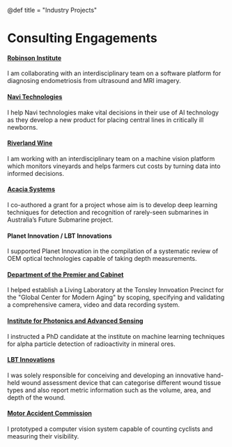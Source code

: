 @def title = "Industry Projects"

# Consulting Engagements

#### [Robinson Institute](https://www.adelaide.edu.au/robinson-research-institute/)
I am collaborating with an interdisciplinary team on a software platform for diagnosing
endometriosis from ultrasound and MRI imagery.

#### [Navi Technologies](https://www.navitechnologies.com/)
I help Navi technologies make vital decisions in their use of AI technology as they develop a new product for placing central lines in critically ill newborns.

#### [Riverland Wine](https://www.riverlandwine.com.au/)
I am working with an interdisciplinary team on a machine vision platform which monitors
vineyards and helps farmers cut costs by turning data into informed decisions.

#### [Acacia Systems](http://www.acaciasystems.com.au/)
I co-authored a grant for a project whose aim is to develop deep learning techniques for detection and
recognition of rarely-seen submarines in Australia’s Future Submarine project.

#### Planet Innovation / LBT Innovations
I supported Planet Innovation in the compilation of a systematic review of OEM optical technologies
capable of taking depth measurements.

#### [Department of the Premier and Cabinet](https://www.dpc.sa.gov.au/)
I helped establish a Living Laboratory at the Tonsley Innvoation Precinct for the "Global Center for Modern Aging" by
scoping, specifying and validating a comprehensive camera, video and data recording system.


#### [Institute for Photonics and Advanced Sensing](https://www.adelaide.edu.au/ipas/)
I instructed a PhD candidate at the institute on machine learning techniques for alpha particle
detection of radioactivity in mineral ores.

#### [LBT Innovations](https://lbtinnovations.com/) 
I was solely responsible for conceiving and developing an innovative hand-held wound assessment
device that can categorise different wound tissue types and also report metric information such as
the volume, area, and depth of the wound.

#### [Motor Accident Commission](https://www.mac.sa.gov.au/)
I prototyped a computer vision system capable of counting cyclists and measuring their visibility.
